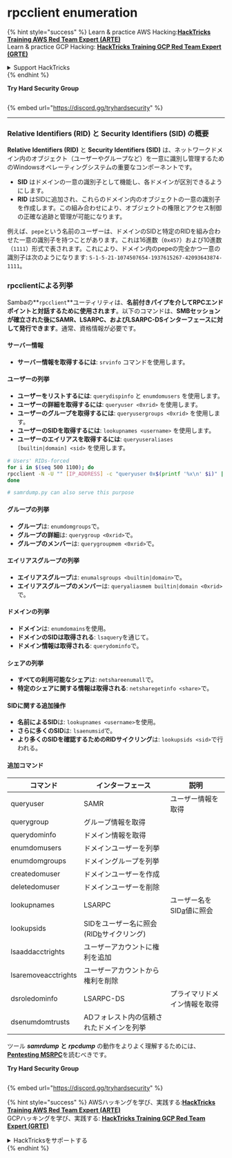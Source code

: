 # rpcclient enumeration

{% hint style="success" %}
Learn & practice AWS Hacking:<img src="/.gitbook/assets/arte.png" alt="" data-size="line">[**HackTricks Training AWS Red Team Expert (ARTE)**](https://training.hacktricks.xyz/courses/arte)<img src="/.gitbook/assets/arte.png" alt="" data-size="line">\
Learn & practice GCP Hacking: <img src="/.gitbook/assets/grte.png" alt="" data-size="line">[**HackTricks Training GCP Red Team Expert (GRTE)**<img src="/.gitbook/assets/grte.png" alt="" data-size="line">](https://training.hacktricks.xyz/courses/grte)

<details>

<summary>Support HackTricks</summary>

* Check the [**subscription plans**](https://github.com/sponsors/carlospolop)!
* **Join the** 💬 [**Discord group**](https://discord.gg/hRep4RUj7f) or the [**telegram group**](https://t.me/peass) or **follow** us on **Twitter** 🐦 [**@hacktricks\_live**](https://twitter.com/hacktricks\_live)**.**
* **Share hacking tricks by submitting PRs to the** [**HackTricks**](https://github.com/carlospolop/hacktricks) and [**HackTricks Cloud**](https://github.com/carlospolop/hacktricks-cloud) github repos.

</details>
{% endhint %}

**Try Hard Security Group**

<figure><img src="/.gitbook/assets/telegram-cloud-document-1-5159108904864449420.jpg" alt=""><figcaption></figcaption></figure>

{% embed url="https://discord.gg/tryhardsecurity" %}

***

### Relative Identifiers (RID) と Security Identifiers (SID) の概要

**Relative Identifiers (RID)** と **Security Identifiers (SID)** は、ネットワークドメイン内のオブジェクト（ユーザーやグループなど）を一意に識別し管理するためのWindowsオペレーティングシステムの重要なコンポーネントです。

- **SID** はドメインの一意の識別子として機能し、各ドメインが区別できるようにします。
- **RID** はSIDに追加され、これらのドメイン内のオブジェクトの一意の識別子を作成します。この組み合わせにより、オブジェクトの権限とアクセス制御の正確な追跡と管理が可能になります。

例えば、`pepe`という名前のユーザーは、ドメインのSIDと特定のRIDを組み合わせた一意の識別子を持つことがあります。これは16進数（`0x457`）および10進数（`1111`）形式で表されます。これにより、ドメイン内のpepeの完全かつ一意の識別子は次のようになります: `S-1-5-21-1074507654-1937615267-42093643874-1111`。


### **rpcclientによる列挙**

Sambaの**`rpcclient`**ユーティリティは、**名前付きパイプを介してRPCエンドポイントと対話するために使用されます**。以下のコマンドは、**SMBセッションが確立された後にSAMR、LSARPC、およびLSARPC-DSインターフェースに対して発行できます**。通常、資格情報が必要です。

#### サーバー情報

* **サーバー情報を取得するには**: `srvinfo` コマンドを使用します。

#### ユーザーの列挙

* **ユーザーをリストするには**: `querydispinfo` と `enumdomusers` を使用します。
* **ユーザーの詳細を取得するには**: `queryuser <0xrid>` を使用します。
* **ユーザーのグループを取得するには**: `queryusergroups <0xrid>` を使用します。
* **ユーザーのSIDを取得するには**: `lookupnames <username>` を使用します。
* **ユーザーのエイリアスを取得するには**: `queryuseraliases [builtin|domain] <sid>` を使用します。
```bash
# Users' RIDs-forced
for i in $(seq 500 1100); do
rpcclient -N -U "" [IP_ADDRESS] -c "queryuser 0x$(printf '%x\n' $i)" | grep "User Name\|user_rid\|group_rid" && echo "";
done

# samrdump.py can also serve this purpose
```
#### グループの列挙

* **グループ**は: `enumdomgroups`で。
* **グループの詳細**は: `querygroup <0xrid>`で。
* **グループのメンバー**は: `querygroupmem <0xrid>`で。

#### エイリアスグループの列挙

* **エイリアスグループ**は: `enumalsgroups <builtin|domain>`で。
* **エイリアスグループのメンバー**は: `queryaliasmem builtin|domain <0xrid>`で。

#### ドメインの列挙

* **ドメイン**は: `enumdomains`を使用。
* **ドメインのSIDは取得される**: `lsaquery`を通じて。
* **ドメイン情報は取得される**: `querydominfo`で。

#### シェアの列挙

* **すべての利用可能なシェア**は: `netshareenumall`で。
* **特定のシェアに関する情報は取得される**: `netsharegetinfo <share>`で。

#### SIDに関する追加操作

* **名前によるSID**は: `lookupnames <username>`を使用。
* **さらに多くのSID**は: `lsaenumsid`で。
* **より多くのSIDを確認するためのRIDサイクリング**は: `lookupsids <sid>`で行われる。

#### **追加コマンド**

| **コマンド**         | **インターフェース**                                                                                                                                     | **説明**                                                                                                                           |
| ------------------- | ------------------------------------------------------------------------------------------------------------------------------------------------- | ----------------------------------------------------------------------------------------------------------------------------------------- |
| queryuser           | SAMR                                                                                                                                              | ユーザー情報を取得                                                                                                                 |
| querygroup          | グループ情報を取得                                                                                                                        |                                                                                                                                           |
| querydominfo        | ドメイン情報を取得                                                                                                                       |                                                                                                                                           |
| enumdomusers        | ドメインユーザーを列挙                                                                                                                            |                                                                                                                                           |
| enumdomgroups       | ドメイングループを列挙                                                                                                                           |                                                                                                                                           |
| createdomuser       | ドメインユーザーを作成                                                                                                                              |                                                                                                                                           |
| deletedomuser       | ドメインユーザーを削除                                                                                                                              |                                                                                                                                           |
| lookupnames         | LSARPC                                                                                                                                            | ユーザー名をSID[a](https://learning.oreilly.com/library/view/network-security-assessment/9781491911044/ch08.html#ch08fn8)値に照会 |
| lookupsids          | SIDをユーザー名に照会 (RID[b](https://learning.oreilly.com/library/view/network-security-assessment/9781491911044/ch08.html#ch08fn9)サイクリング) |                                                                                                                                           |
| lsaaddacctrights    | ユーザーアカウントに権利を追加                                                                                                                      |                                                                                                                                           |
| lsaremoveacctrights | ユーザーアカウントから権利を削除                                                                                                                 |                                                                                                                                           |
| dsroledominfo       | LSARPC-DS                                                                                                                                         | プライマリドメイン情報を取得                                                                                                            |
| dsenumdomtrusts     | ADフォレスト内の信頼されたドメインを列挙                                                                                                     |                                                                                                                                           |

ツール _**samrdump**_ **と** _**rpcdump**_ の動作をよりよく理解するためには、[**Pentesting MSRPC**](../135-pentesting-msrpc.md)を読むべきです。

**Try Hard Security Group**

<figure><img src="/.gitbook/assets/telegram-cloud-document-1-5159108904864449420.jpg" alt=""><figcaption></figcaption></figure>

{% embed url="https://discord.gg/tryhardsecurity" %}

{% hint style="success" %}
AWSハッキングを学び、実践する:<img src="/.gitbook/assets/arte.png" alt="" data-size="line">[**HackTricks Training AWS Red Team Expert (ARTE)**](https://training.hacktricks.xyz/courses/arte)<img src="/.gitbook/assets/arte.png" alt="" data-size="line">\
GCPハッキングを学び、実践する: <img src="/.gitbook/assets/grte.png" alt="" data-size="line">[**HackTricks Training GCP Red Team Expert (GRTE)**<img src="/.gitbook/assets/grte.png" alt="" data-size="line">](https://training.hacktricks.xyz/courses/grte)

<details>

<summary>HackTricksをサポートする</summary>

* [**サブスクリプションプラン**](https://github.com/sponsors/carlospolop)を確認してください！
* **💬 [**Discordグループ**](https://discord.gg/hRep4RUj7f)または[**Telegramグループ**](https://t.me/peass)に参加するか、**Twitter** 🐦 [**@hacktricks\_live**](https://twitter.com/hacktricks\_live)**をフォローしてください。**
* **ハッキングのトリックを共有するために、[**HackTricks**](https://github.com/carlospolop/hacktricks)と[**HackTricks Cloud**](https://github.com/carlospolop/hacktricks-cloud)のGitHubリポジトリにPRを提出してください。**

</details>
{% endhint %}
